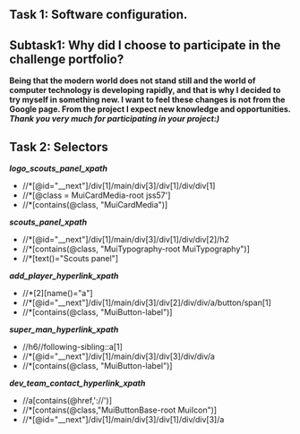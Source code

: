## Task 1: Software configuration.
## Subtask1: Why did I choose to participate in the challenge portfolio?
**Being that the modern world does not stand still and the world of computer technology is developing rapidly, 
and that is why I decided to try myself in something new. 
I want to feel these changes is not from the Google page.
From the project I expect new knowledge and opportunities.
_Thank you very much for participating in your project:)_**

## Task 2: Selectors

_**logo_scouts_panel_xpath**_
* //*[@id="__next"]/div[1]/main/div[3]/div[1]/div/div[1]
* //*[@class = MuiCardMedia-root jss57'] 
* //*[contains(@class, "MuiCardMedia")]

_**scouts_panel_xpath**_
* //*[@id="__next"]/div[1]/main/div[3]/div[1]/div/div[2]/h2
* //*[contains(@class, "MuiTypography-root MuiTypography")]
* //*[text()="Scouts panel"]

_**add_player_hyperlink_xpath**_
* //*[2][name()="a"] 
* //*[@id="__next"]/div[1]/main/div[3]/div[2]/div/div/a/button/span[1] 
* //*[contains(@class, "MuiButton-label")]

_**super_man_hyperlink_xpath**_
* //h6//following-sibling::a[1]
* //*[@id="__next"]/div[1]/main/div[3]/div[3]/div/div/a
* //*[contains(@class, "MuiButton-label")]

_**dev_team_contact_hyperlink_xpath**_
* //a[contains(@href,'://')] 
* //*[contains(@class,"MuiButtonBase-root MuiIcon")] 
* //*[@id="__next"]/div[1]/main/div[3]/div[1]/div/div[3]/a


